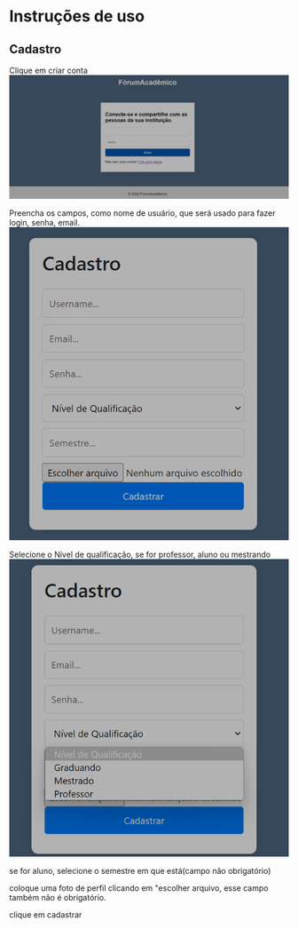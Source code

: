 # Instruções de uso

## Cadastro
Clique em criar conta
<img src="cadastro.png" width="1000px">

Preencha os campos, como nome de usuário, que será usado para fazer login, senha, email.
<img src="cadastro22.png" width="700px">

Selecione o Nível de qualificação, se for professor, aluno ou mestrando
<img src="cadastro33.png" width="700px">

se for aluno, selecione o semestre em que está(campo não obrigatório)

coloque uma foto de perfil clicando em "escolher arquivo, esse campo também não é obrigatório.

clique em cadastrar






